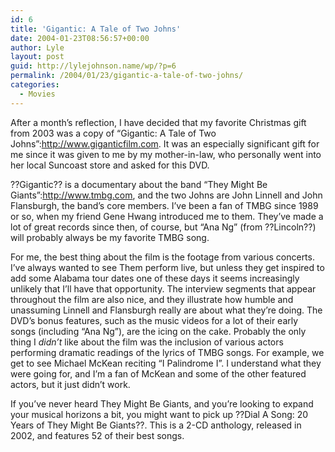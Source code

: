 ```yaml
---
id: 6
title: 'Gigantic: A Tale of Two Johns'
date: 2004-01-23T08:56:57+00:00
author: Lyle
layout: post
guid: http://lylejohnson.name/wp/?p=6
permalink: /2004/01/23/gigantic-a-tale-of-two-johns/
categories:
  - Movies
---
```

After a month&#8217;s reflection, I have decided that my favorite Christmas gift from 2003 was a copy of &#8220;Gigantic: A Tale of Two Johns&#8221;:http://www.giganticfilm.com. It was an especially significant gift for me since it was given to me by my mother-in-law, who personally went into her local Suncoast store and asked for this DVD.

??Gigantic?? is a documentary about the band &#8220;They Might Be Giants&#8221;:http://www.tmbg.com, and the two Johns are John Linnell and John Flansburgh, the band&#8217;s core members. I&#8217;ve been a fan of TMBG since 1989 or so, when my friend Gene Hwang introduced me to them. They&#8217;ve made a lot of great records since then, of course, but &#8220;Ana Ng&#8221; (from ??Lincoln??) will probably always be my favorite TMBG song.

For me, the best thing about the film is the footage from various concerts. I&#8217;ve always wanted to see Them perform live, but unless they get inspired to add some Alabama tour dates one of these days it seems increasingly unlikely that I&#8217;ll have that opportunity. The interview segments that appear throughout the film are also nice, and they illustrate how humble and unassuming Linnell and Flansburgh really are about what they&#8217;re doing. The DVD&#8217;s bonus features, such as the music videos for a lot of their early songs (including &#8220;Ana Ng&#8221;), are the icing on the cake. Probably the only thing I _didn&#8217;t_ like about the film was the inclusion of various actors performing dramatic readings of the lyrics of TMBG songs. For example, we get to see Michael McKean reciting &#8220;I Palindrome I&#8221;. I understand what they were going for, and I&#8217;m a fan of McKean and some of the other featured actors, but it just didn&#8217;t work.

If you&#8217;ve never heard They Might Be Giants, and you&#8217;re looking to expand your musical horizons a bit, you might want to pick up ??Dial A Song: 20 Years of They Might Be Giants??. This is a 2-CD anthology, released in 2002, and features 52 of their best songs.